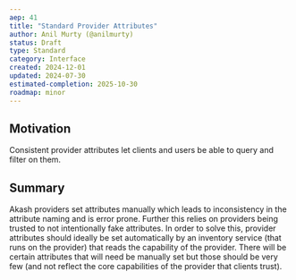 ```yaml
---
aep: 41
title: "Standard Provider Attributes"
author: Anil Murty (@anilmurty)
status: Draft
type: Standard
category: Interface
created: 2024-12-01
updated: 2024-07-30
estimated-completion: 2025-10-30
roadmap: minor
---
```


## Motivation

Consistent provider attributes let clients and users be able to query and filter on them.

## Summary

Akash providers set attributes manually which leads to inconsistency in the attribute naming and is error prone. Further this relies on providers being trusted to not intentionally fake attributes. In order to solve this, provider attributes should ideally be set automatically by an inventory service (that runs on the provider) that reads the capability of the provider. There will be certain attributes that will need be manually set but those should be very few (and not reflect the core capabilities of the provider that clients trust).
